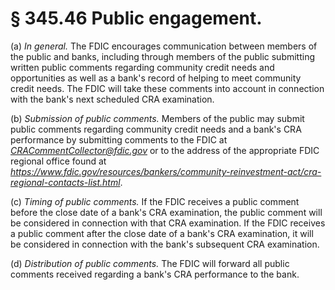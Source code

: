 # § 345.46   Public engagement.

(a) *In general.* The FDIC encourages communication between members of the public and banks, including through members of the public submitting written public comments regarding community credit needs and opportunities as well as a bank's record of helping to meet community credit needs. The FDIC will take these comments into account in connection with the bank's next scheduled CRA examination.


(b) *Submission of public comments.* Members of the public may submit public comments regarding community credit needs and a bank's CRA performance by submitting comments to the FDIC at *CRACommentCollector@fdic.gov* or to the address of the appropriate FDIC regional office found at *https://www.fdic.gov/resources/bankers/community-reinvestment-act/cra-regional-contacts-list.html*.


(c) *Timing of public comments.* If the FDIC receives a public comment before the close date of a bank's CRA examination, the public comment will be considered in connection with that CRA examination. If the FDIC receives a public comment after the close date of a bank's CRA examination, it will be considered in connection with the bank's subsequent CRA examination.


(d) *Distribution of public comments.* The FDIC will forward all public comments received regarding a bank's CRA performance to the bank.






